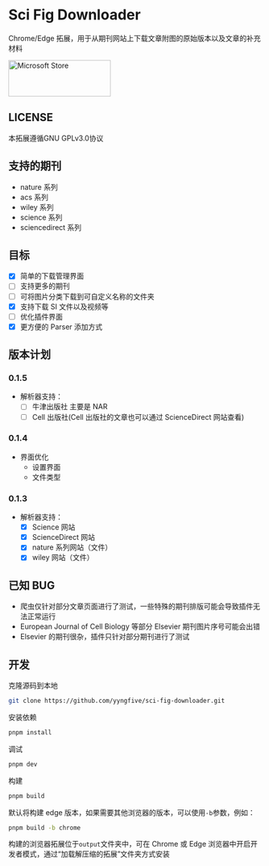 # Sci Fig Downloader

Chrome/Edge 拓展，用于从期刊网站上下载文章附图的原始版本以及文章的补充材料

<a href='https://microsoftedge.microsoft.com/addons/detail/sci-fig-downloader/eakkjiohlkpoimlgnljjceajjpgfjdop'><img src='https://get.microsoft.com/images/en-us%20light.svg' alt='Microsoft Store' style='width: 202.5px; height: 72px;'/></a>

## LICENSE

本拓展遵循GNU GPLv3.0协议

## 支持的期刊

- nature 系列
- acs 系列
- wiley 系列
- science 系列
- sciencedirect 系列

## 目标

- [x] 简单的下载管理界面
- [ ] 支持更多的期刊
- [ ] 可将图片分类下载到可自定义名称的文件夹
- [x] 支持下载 SI 文件以及视频等
- [ ] 优化插件界面
- [x] 更方便的 Parser 添加方式

## 版本计划

### 0.1.5

- 解析器支持：
  - [ ] 牛津出版社 主要是 NAR
  - [ ] Cell 出版社(Cell 出版社的文章也可以通过 ScienceDirect 网站查看)

### 0.1.4

- 界面优化
  - 设置界面
  - 文件类型

### 0.1.3

- 解析器支持：
  - [x] Science 网站
  - [x] ScienceDirect 网站
  - [x] nature 系列网站（文件）
  - [x] wiley 网站（文件）

## 已知 BUG

- 爬虫仅针对部分文章页面进行了测试，一些特殊的期刊排版可能会导致插件无法正常运行
- European Journal of Cell Biology 等部分 Elsevier 期刊图片序号可能会出错
- Elsevier 的期刊很杂，插件只针对部分期刊进行了测试

## 开发

克隆源码到本地

```bash
git clone https://github.com/yyngfive/sci-fig-downloader.git
```

安装依赖

```bash
pnpm install
```
调试

```bash
pnpm dev
```
构建

```bash
pnpm build
```

默认将构建 edge 版本，如果需要其他浏览器的版本，可以使用`-b`参数，例如：

```bash
pnpm build -b chrome
```

构建的浏览器拓展位于`output`文件夹中，可在 Chrome 或 Edge 浏览器中开启开发者模式，通过“加载解压缩的拓展”文件夹方式安装

